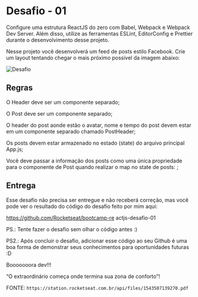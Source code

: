 # Desafio - 01

Configure uma estrutura ReactJS do zero com Babel, Webpack e Webpack Dev Server. Além disso, utilize as ferramentas ESLint, EditorConfig e Prettier durante o desenvolvimento desse projeto.

Nesse projeto você desenvolverá um feed de posts estilo Facebook. Crie um layout tentando
chegar o mais próximo possível da imagem abaixo:

![Desafio](https://i.imgur.com/OGgmzYd.png)

## Regras

O Header deve ser um componente separado;

O Post deve ser um componente separado;

O header do post aonde estão o avatar, nome e tempo do post devem estar em um
componente separado chamado PostHeader;

Os posts devem estar armazenado no estado (state) do arquivo principal App.js;

Você deve passar a informação dos posts como uma única propriedade para o
componente de Post quando realizar o map no state de posts: ;

## Entrega

Esse desafio não precisa ser entregue e não receberá correção, mas você pode ver o resultado do código do desafio feito por mim aqui:

https://github.com/Rocketseat/bootcamp-re
actjs-desafio-01

PS.: Tente fazer o desafio sem olhar o código antes :)

PS2.: Após concluir o desafio, adicionar esse código ao seu Github é uma boa forma de demonstrar seus conhecimentos para oportunidades futuras :D

Booooooora dev!!!

“O extraordinário começa onde termina sua zona de conforto”!

FONTE: `https://station.rocketseat.com.br/api/files/1543507139270.pdf`
